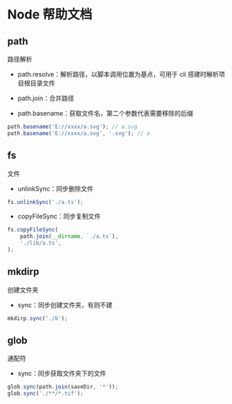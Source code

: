 # Node 帮助文档

## path

路径解析

- path.resolve：解析路径，以脚本调用位置为基点，可用于 cli 搭建时解析项目根目录文件

- path.join：合并路径

- path.basename：获取文件名，第二个参数代表需要移除的后缀

```ts
path.basename('E://xxxx/a.svg'); // a.svg
path.basename('E://xxxx/a.svg', '.svg'); // a
```

## fs

文件

- unlinkSync：同步删除文件

```ts
fs.unlinkSync('./a.ts');
```

- copyFileSync：同步复制文件

```ts
fs.copyFileSync(
    path.join(__dirname, `./a.ts`),
    './lib/a.ts',
);
```

## mkdirp

创建文件夹

- sync：同步创建文件夹，有则不建

```ts
mkdirp.sync('./k');
```

## glob

通配符

- sync：同步获取文件夹下的文件

```ts
glob.sync(path.join(saveDir, '*'));
glob.sync('./**/*.tif');
```